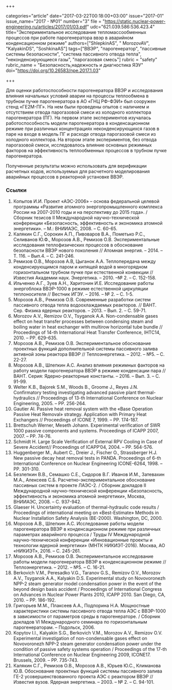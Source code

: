 +++

categories="article"
date="2017-03-22T00:18:00+03:00"
issue="2017-01"
issue_name="2017 - №01"
number="3"
file = "https://static.nuclear-power-engineering.ru/articles/2017/01/03.pdf"
udc="621.039.586:536.423.4"
title="Экспериментальное исследование тепломассообменных процессов при работе парогенератора ввэр в аварийном конденсационном режиме"
authors=["ShlepkinAS", " MorozovAV", "KalyakinDS", "SoshkinaAS"]
tags=["ВВЭР", "парогенератор", "пассивные системы безопасности", "система пассивного отвода тепла", "неконденсирующиеся газы", "парогазовая смесь"]
rubric = "safety"
rubric_name = "Безопасность,надежность и диагностика ЯЭУ"
doi="https://doi.org/10.26583/npe.2017.1.03"

+++

Для оценки работоспособности парогенератора ВВЭР и исследования влияния начальных условий аварии на процессы теплообмена в трубном пучке парогенератора в АО «ГНЦ РФ-ФЭИ» был сооружен стенд «ГЕ2М-ПГ». На нем были проведены опытов с наличием и отсутствием отвода парогазовой смеси из холодного коллектора парогенератора (ПГ). На первом этапе экспериментов изучалась работоспособность модели парогенератора в конденсационном режиме при различных концентрациях неконденсирующихся газов в паре на входе в модель ПГ и расходе отвода парогазовой смеси из холодного коллектора. На втором этапе экспериментов, без отвода парогазовой смеси, исследовалось влияние основных режимных факторов на эффективность теплообменных процессов в трубном пучке парогенератора.

Полученные результаты можно использовать для верификации расчетных кодов, используемых для расчетного моделирования аварийных процессов в реакторной установке ВВЭР.

### Ссылки

1. Копытов И.И. Проект «АЭС-2006» – основа федеральной целевой программы «Развитие атомного энергопромышленного комплекса России на 2007-2010 годы и на перспективу до 2015 года». / Сборник тезисов II Международной научно-технической конференции «Безопасность, эффективность и экономика атомной энергетики». – М.: ВНИИАЭС, 2008. – С. 60-65.
2. Калякин С.Г., Сорокин А.П., Пивоваров В.А., Пометько Р.С., Селиванов Ю.Ф., Морозов А.В., Ремизов О.В. Экспериментальные исследования теплофизических процессов в обоснование безопасности ВВЭР нового поколения // Атомная энергия. – 2014. – Т. 116. – Вып.4. – С. 241-246.
3. Ремизов О.В., Морозов А.В, Цыганок А.А. Теплопередача между конденсирующимся паром и кипящей водой в многорядном горизонтальном трубном пучке при естественной конвекции // Известия Академии наук. Энергетика. – 2010. –№ 2. – С. 152-158.
4. Ильченко А.Г., Зуев А.Н., Харитонин И.Е. Исследование работы энергоблока ВВЭР-1000 в режиме естественной циркуляции теплоносителя // Вестник ИГЭУ. – 2016. – № 2. – С. 1-5.
5. Морозов А.В., Ремизов О.В. Современные разработки систем пассивного отвода тепла водоохлаждаемых реакторов. // ВАНТ. Сер. Физика ядерных реакторов. – 2013. – Вып. 2. – С. 59-71.
6. Morozov A.V., Remizov O.V., Tsyganok A.A. Non-condensable gases effect on heat transfer processes between condensing steam and boiling water in heat exchanger with multirow horizontal tube bundle // Proceedings of 14-th International Heat Transfer Conference, IHTC14, 2010. – PP. 629-635.
7. Морозов А.В., Ремизов О.В. Экспериментальное обоснование проектных функций дополнительной системы пассивного залива активной зоны реактора ВВЭР // Теплоэнергетика. – 2012. – №5. – С. 22-27.
8. Морозов А.В., Шлепкин А.С. Анализ влияния режимных факторов на работу модели парогенератора ВВЭР в режиме конденсации пара // ВАНТ. Cерия: Ядерно-реакторные константы. – 2016. – Вып. 3. – С. 91-99.
9. Welter K.B., Bajorek S.M., Woods B., Groome J., Reyes J.N. Confirmatory testing investigating advanced passive plant thermal-hydraulics // Proceedings of 13-th International Conference on Nuclear Engineering, 2005. – PP. 256-264.
10. Gautier Al. Passive heat removal system with the «Base Operation Passive Heat Removal» strategy. Application with Primary Heat Exchangers // Proceedings of ICONE 7, 1999. – PP. 174-187.
11. Brettschuh Werner, Meseth Johann. Experimental verification of SWR 1000 passive components and systems. Proceedings of ICAPP 2007, 2007. – PP. 74-76.
12. Schmidt H. Large Scale Verification of External RPV Cooling in Case of Severe Accident// Proceedings of ICAPP’04, 2004. – PP. 564-576.
13. Huggenberger M., Aubert C., Dreier J., Fischer O., Strassberger H.J. New passive decay heat removal tests in PANDA. Proceedings of 6-th International Conference on Nuclear Engineering ICONE-6264, 1998. – PP. 301-310.
14. Безлепкин В.В., Семашко С.Е., Сидоров В.Г. Иванов И.М., Затевахин М.А., Алексеев С.Б. Расчетно-экспериментальное обоснование пассивных систем в проекте ЛАЭС-2. / Сборник докладов II Международной научно-технической конференции «Безопасность, эффективность и экономика атомной энергетики», Москва, ВНИИАЭС, 2008. – С. 937-942.
15. Glaeser H. Uncertainty evaluation of thermal-hydraulic code results / Proceedings of international meeting on «Best-Estimate» Methods in Nuclear Installation Safety Analysis (BE-2000). Washington, DC, 2000.
16. Морозов А.В., Шлепкин А.С. Исследование работы модели парогенератора ВВЭР в конденсационном режиме при различных параметрах аварийного процесса / Труды IV Международной научно-технической конференции «Инновационные проекты и технологии ядерной энергетики» (МНТК НИКИЭТ-2016). Москва, АО «НИКИЭТ», 2016. – С. 245-261.
17. Морозов А.В., Ремизов О.В. Экспериментальное исследование работы модели парогенератора ВВЭР в конденсационном режиме // Теплоэнергетика. – 2012. – №5. – С. 16-21.
18. Berkovich V.M., Peresadko V.G., Taranov G.S., Remizov O.V., Morozov A.V., Tsyganok A.A., Kalyakin D.S. Experimental study on Novovoronezh NPP-2 steam generator model condensation power in the event of the beyond design basis accident / Proceedings of International Congress on Advances in Nuclear Power Plants 2010, ICAPP 2010. San Diego, CA, 2010. – PP. 186-192.
19. Григорьев М.М., Плаксеев А.А., Подпорина Н.А. Мощностные характеристики системы пассивного отвода тепла АЭС с ВВЭР-1000 в зависимости от параметров среды в парогенераторе. / Сборник докладов VI Международного семинара по горизонтальным парогенераторам. – Подольск, 2006.
20. Kopytov I.I., Kalyakin S.G., Berkovich V.M., Morozov A.V., Remizov O.V. Experimental investigation of non-condensable gases effect on Novovoronezh NPP-2 steam generator condensation power under the condition of passive safety systems operation / Proceedings of the 17-th International Conference on Nuclear Engineering 2009, ICONE17. Brussels, 2009. – PP. 735-743.
21. Калякин С.Г., Ремизов О.В., Морозов А.В., Юрьев Ю.С., Климанова Ю.В. Обоснование проектных функций системы пассивного залива ГЕ-2 усовершенствованного проекта АЭС с реактором ВВЭР // Известия вузов. Ядерная энергетика. – 2003. – № 2. – С. 94-101.